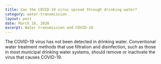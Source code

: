 ```yaml
---
title: Can the COVID-19 virus spread through drinking water?
category: water-transmission
layout: post
date: March 16, 2020
excerpt: Water transmission and COVID-19
---
```


The COVID-19 virus has not been detected in drinking water. Conventional water treatment methods that use filtration and disinfection, such as those in most municipal drinking water systems, should remove or inactivate the virus that causes COVID-19.
